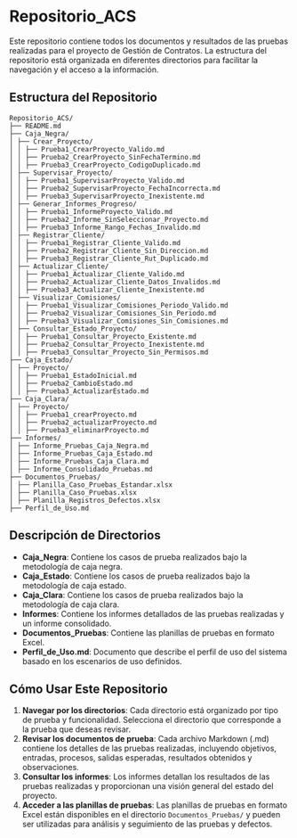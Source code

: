 # Repositorio_ACS

Este repositorio contiene todos los documentos y resultados de las pruebas realizadas para el proyecto de Gestión de Contratos. La estructura del repositorio está organizada en diferentes directorios para facilitar la navegación y el acceso a la información.

## Estructura del Repositorio


```
Repositorio_ACS/
├── README.md
├── Caja_Negra/
│ ├── Crear_Proyecto/
│ │ ├── Prueba1_CrearProyecto_Valido.md
│ │ ├── Prueba2_CrearProyecto_SinFechaTermino.md
│ │ ├── Prueba3_CrearProyecto_CodigoDuplicado.md
│ ├── Supervisar_Proyecto/
│ │ ├── Prueba1_SupervisarProyecto_Valido.md
│ │ ├── Prueba2_SupervisarProyecto_FechaIncorrecta.md
│ │ ├── Prueba3_SupervisarProyecto_Inexistente.md
│ ├── Generar_Informes_Progreso/
│ │ ├── Prueba1_InformeProyecto_Valido.md
│ │ ├── Prueba2_Informe_SinSeleccionar_Proyecto.md
│ │ ├── Prueba3_Informe_Rango_Fechas_Invalido.md
│ ├── Registrar_Cliente/
│ │ ├── Prueba1_Registrar_Cliente_Valido.md
│ │ ├── Prueba2_Registrar_Cliente_Sin_Direccion.md
│ │ ├── Prueba3_Registrar_Cliente_Rut_Duplicado.md
│ ├── Actualizar_Cliente/
│ │ ├── Prueba1_Actualizar_Cliente_Valido.md
│ │ ├── Prueba2_Actualizar_Cliente_Datos_Invalidos.md
│ │ ├── Prueba3_Actualizar_Cliente_Inexistente.md
│ ├── Visualizar_Comisiones/
│ │ ├── Prueba1_Visualizar_Comisiones_Periodo_Valido.md
│ │ ├── Prueba2_Visualizar_Comisiones_Sin_Periodo.md
│ │ ├── Prueba3_Visualizar_Comisiones_Sin_Comisiones.md
│ ├── Consultar_Estado_Proyecto/
│ │ ├── Prueba1_Consultar_Proyecto_Existente.md
│ │ ├── Prueba2_Consultar_Proyecto_Inexistente.md
│ │ ├── Prueba3_Consultar_Proyecto_Sin_Permisos.md
├── Caja_Estado/
│ ├── Proyecto/
│ │ ├── Prueba1_EstadoInicial.md
│ │ ├── Prueba2_CambioEstado.md
│ │ ├── Prueba3_ActualizarEstado.md
├── Caja_Clara/
│ ├── Proyecto/
│ │ ├── Prueba1_crearProyecto.md
│ │ ├── Prueba2_actualizarProyecto.md
│ │ ├── Prueba3_eliminarProyecto.md
├── Informes/
│ ├── Informe_Pruebas_Caja_Negra.md
│ ├── Informe_Pruebas_Caja_Estado.md
│ ├── Informe_Pruebas_Caja_Clara.md
│ ├── Informe_Consolidado_Pruebas.md
├── Documentos_Pruebas/
│ ├── Planilla_Caso_Pruebas_Estandar.xlsx
│ ├── Planilla_Caso_Pruebas.xlsx
│ ├── Planilla_Registros_Defectos.xlsx
├── Perfil_de_Uso.md

```

## Descripción de Directorios

- **Caja_Negra**: Contiene los casos de prueba realizados bajo la metodología de caja negra.
- **Caja_Estado**: Contiene los casos de prueba realizados bajo la metodología de caja estado.
- **Caja_Clara**: Contiene los casos de prueba realizados bajo la metodología de caja clara.
- **Informes**: Contiene los informes detallados de las pruebas realizadas y un informe consolidado.
- **Documentos_Pruebas**: Contiene las planillas de pruebas en formato Excel.
- **Perfil_de_Uso.md**: Documento que describe el perfil de uso del sistema basado en los escenarios de uso definidos.

## Cómo Usar Este Repositorio

1. **Navegar por los directorios**: Cada directorio está organizado por tipo de prueba y funcionalidad. Selecciona el directorio que corresponde a la prueba que deseas revisar.
2. **Revisar los documentos de prueba**: Cada archivo Markdown (.md) contiene los detalles de las pruebas realizadas, incluyendo objetivos, entradas, procesos, salidas esperadas, resultados obtenidos y observaciones.
3. **Consultar los informes**: Los informes detallan los resultados de las pruebas realizadas y proporcionan una visión general del estado del proyecto.
4. **Acceder a las planillas de pruebas**: Las planillas de pruebas en formato Excel están disponibles en el directorio `Documentos_Pruebas/` y pueden ser utilizadas para análisis y seguimiento de las pruebas y defectos.
